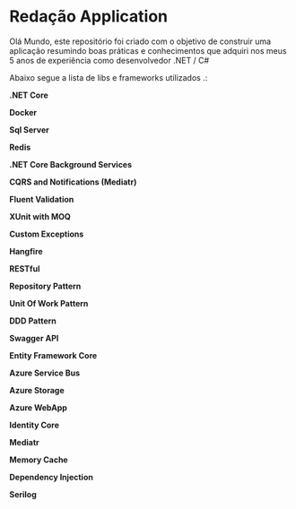 # Redação Application

Olá Mundo, este repositório foi criado com o objetivo de construir uma aplicação resumindo boas práticas e conhecimentos que adquiri nos meus 5 anos de experiência como desenvolvedor .NET / C#

Abaixo segue a lista de libs e frameworks utilizados .:


**.NET Core** 

**Docker**

**Sql Server**

**Redis**

**.NET Core Background Services**

**CQRS and Notifications (Mediatr)**

**Fluent Validation**

**XUnit with MOQ**

**Custom Exceptions**

**Hangfire**

**RESTful**

**Repository Pattern**

**Unit Of Work Pattern**

**DDD Pattern**

**Swagger API**

**Entity Framework Core**

**Azure Service Bus**

**Azure Storage**

**Azure WebApp**

**Identity Core**

**Mediatr**

**Memory Cache**

**Dependency Injection**

**Serilog**
